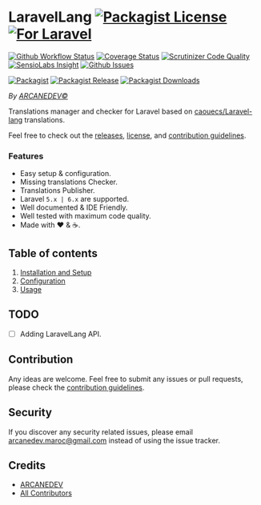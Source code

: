 # LaravelLang [![Packagist License][badge_license]](LICENSE.md) [![For Laravel][badge_laravel]][link-github-repo]

[![Github Workflow Status][badge_build]][link-github-status]
[![Coverage Status][badge_coverage]][link-scrutinizer]
[![Scrutinizer Code Quality][badge_quality]][link-scrutinizer]
[![SensioLabs Insight][badge_insight]][link-insight]
[![Github Issues][badge_issues]][link-github-issues]

[![Packagist][badge_package]][link-packagist]
[![Packagist Release][badge_release]][link-packagist]
[![Packagist Downloads][badge_downloads]][link-packagist]

*By [ARCANEDEV&copy;](http://www.arcanedev.net/)*

Translations manager and checker for Laravel based on [caouecs/Laravel-lang](https://github.com/caouecs/Laravel-lang) translations.

Feel free to check out the [releases](https://github.com/ARCANEDEV/LaravelLang/releases), [license](LICENSE.md), and [contribution guidelines](CONTRIBUTING.md).

### Features

  * Easy setup &amp; configuration.
  * Missing translations Checker.
  * Translations Publisher.
  * Laravel `5.x | 6.x` are supported.
  * Well documented &amp; IDE Friendly.
  * Well tested with maximum code quality.
  * Made with :heart: &amp; :coffee:.

## Table of contents

  1. [Installation and Setup](_docs/1-Installation-and-Setup.md)
  2. [Configuration](_docs/2-Configuration.md)
  3. [Usage](_docs/3-Usage.md)

## TODO

  - [ ] Adding LaravelLang API.

## Contribution

Any ideas are welcome. Feel free to submit any issues or pull requests, please check the [contribution guidelines](CONTRIBUTING.md).

## Security

If you discover any security related issues, please email arcanedev.maroc@gmail.com instead of using the issue tracker.

## Credits

- [ARCANEDEV][link-author]
- [All Contributors][link-contributors]

[badge_license]:      https://img.shields.io/packagist/l/arcanedev/laravel-lang.svg?style=flat-square
[badge_laravel]:      https://img.shields.io/badge/Laravel-From%205.x%20|%206.x-orange.svg?style=flat-square
[badge_build]:       https://img.shields.io/github/workflow/status/ARCANEDEV/LaravelLang/run-tests?style=flat-square
[badge_coverage]:     https://img.shields.io/scrutinizer/coverage/g/ARCANEDEV/LaravelLang.svg?style=flat-square
[badge_quality]:      https://img.shields.io/scrutinizer/g/ARCANEDEV/LaravelLang.svg?style=flat-square
[badge_insight]:      https://img.shields.io/sensiolabs/i/8ed2a842-3f4e-4422-a881-cf7eb72a595d.svg?style=flat-square
[badge_issues]:       https://img.shields.io/github/issues/ARCANEDEV/LaravelLang.svg?style=flat-square
[badge_package]:      https://img.shields.io/badge/package-arcanedev/laravel--lang-blue.svg?style=flat-square
[badge_release]:      https://img.shields.io/packagist/v/arcanedev/laravel-lang.svg?style=flat-square
[badge_downloads]:    https://img.shields.io/packagist/dt/arcanedev/laravel-lang.svg?style=flat-square

[link-author]:        https://github.com/arcanedev-maroc
[link-github-repo]:   https://github.com/ARCANEDEV/LaravelLang
[link-github-status]: https://github.com/ARCANEDEV/LaravelLang/actions
[link-github-issues]: https://github.com/ARCANEDEV/LaravelLang/issues
[link-contributors]:  https://github.com/ARCANEDEV/LaravelLang/graphs/contributors
[link-packagist]:     https://packagist.org/packages/arcanedev/laravel-lang
[link-travis]:        https://travis-ci.org/ARCANEDEV/LaravelLang
[link-scrutinizer]:   https://scrutinizer-ci.com/g/ARCANEDEV/LaravelLang/?branch=master
[link-insight]:       https://insight.sensiolabs.com/projects/8ed2a842-3f4e-4422-a881-cf7eb72a595d
